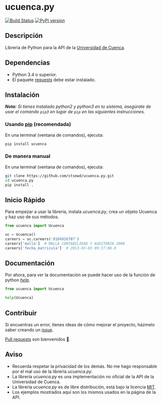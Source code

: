 # ucuenca.py

[![Build Status](https://travis-ci.org/stsewd/ucuenca.py.svg?branch=master)](https://travis-ci.org/stsewd/ucuenca.py)
[![PyPI version](https://badge.fury.io/py/ucuenca.svg)](https://badge.fury.io/py/ucuenca)

## Descripción

Librería de Python para la API de la [Universidad de Cuenca](http://www.ucuenca.edu.ec/).

## Dependencias

- Python 3.4 o superior.
- El paquete
  [requests](<http://docs.python-requests.org/en/master/user/install/>) debe
  estar instalado.

## Instalación

_**Nota:** Si tienes instalado python2 y python3 en tu sistema, asegúrate de usar el comando `pip3` en lugar de `pip` en las siguientes instrucciones._

### Usando [pip](<https://pip.pypa.io/en/stable/quickstart/>) (recomendada)

En una terminal (ventana de comandos), ejecuta:

```bash
pip install ucuenca
```

### De manera manual

En una terminal (ventana de comandos), ejecuta:

```bash
git clone https://github.com/stsewd/ucuenca.py.git
cd ucuenca.py
pip install .
```

## Inicio Rápido

Para empezar a usar la librería, instala _ucuenca.py_, crea un objeto Ucuenca y haz uso de sus métodos.

```python
from ucuenca import Ucuenca

uc = Ucuenca()
careers = uc.careers('0104926787')
careers['malla']  # MALLA CONTABILIDAD Y AUDITORIA 2008
careers['fecha_matricula']  # 2013-03-03 09:37:08.0
```

## Documentación

Por ahora, para ver la documentación se puede hacer uso de la función de python [_help_](<https://docs.python.org/3/library/functions.html#help>).

```python
from ucuenca import Ucuenca

help(Ucuenca)
```

## Contribuir

Si encuentras un error, tienes ideas de cómo mejorar el proyecto, házmelo saber creando un [issue](<https://github.com/stsewd/ucuenca.py/issues/new>).

[Pull requests](<https://help.github.com/articles/about-pull-requests/>) son bienvenidos :snake:.

## Aviso

- Recuerda respetar la privacidad de los demás. No me hago responsable por el
  mal uso de la librería _ucuenca.py_.
- La librería _ucuenca.py_ es una implementación no oficial de la API de la
  Universidad de Cuenca.
- La librería _ucuenca.py_ es de libre distribución, está bajo la licencia [MIT](LICENSE).
- Los ejemplos mostrados aquí son los mismos usados en la página de la API.

